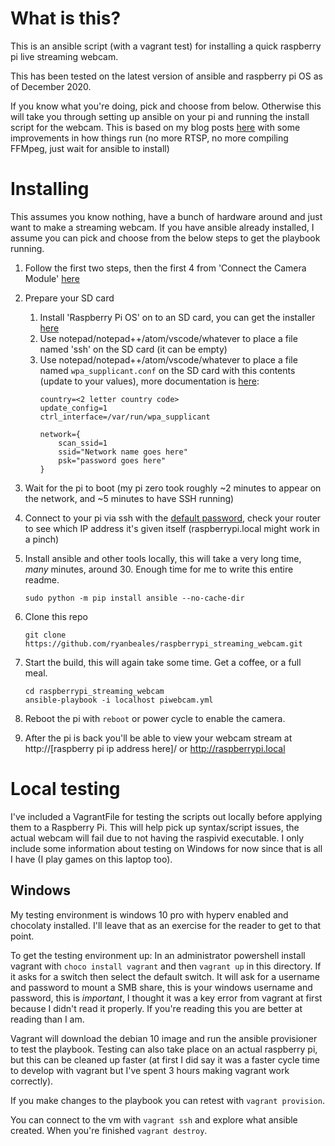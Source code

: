 # What is this?
This is an ansible script (with a vagrant test) for installing a quick raspberry pi live streaming webcam.

This has been tested on the latest version of ansible and raspberry pi OS as of December 2020.

If you know what you're doing, pick and choose from below. Otherwise this will take you through setting up ansible on your pi and running the install script for the webcam. This is based on my blog posts [here](https://blog.ryanbeales.com/2019/03/smooth-streaming-video-from-raspberry.html) with some improvements in how things run (no more RTSP, no more compiling FFMpeg, just wait for ansible to install)

# Installing

This assumes you know nothing, have a bunch of hardware around and just want to make a streaming webcam. If you have ansible already installed, I assume you can pick and choose from the below steps to get the playbook running.

1. Follow the first two steps, then the first 4 from 'Connect the Camera Module' [here](https://projects.raspberrypi.org/en/projects/getting-started-with-picamera)

1. Prepare your SD card
    1. Install 'Raspberry Pi OS' on to an SD card, you can get the installer [here](https://www.raspberrypi.org/software/)
    1. Use notepad/notepad++/atom/vscode/whatever to place a file named 'ssh' on the SD card (it can be empty)
    1. Use notepad/notepad++/atom/vscode/whatever to place a file named `wpa_supplicant.conf` on the SD card with this contents (update to your values), more documentation is [here](https://www.raspberrypi.org/documentation/configuration/wireless/headless.md):
        ```
        country=<2 letter country code>
        update_config=1
        ctrl_interface=/var/run/wpa_supplicant

        network={
            scan_ssid=1
            ssid="Network name goes here"
            psk="password goes here"
        }
        ```

1. Wait for the pi to boot (my pi zero took roughly ~2 minutes to appear on the network, and ~5 minutes to have SSH running)

1. Connect to your pi via ssh with the [default password](https://www.raspberrypi.org/documentation/linux/usage/users.md), check your router to see which IP address it's given itself (raspberrypi.local might work in a pinch)

1. Install ansible and other tools locally, this will take a very long time, _many_ minutes, around 30. Enough time for me to write this entire readme.
    ```
    sudo python -m pip install ansible --no-cache-dir
    ```

1. Clone this repo
    ```
    git clone https://github.com/ryanbeales/raspberrypi_streaming_webcam.git
    ```

1. Start the build, this will again take some time. Get a coffee, or a full meal.
    ```
    cd raspberrypi_streaming_webcam
    ansible-playbook -i localhost piwebcam.yml
    ```

1. Reboot the pi with `reboot` or power cycle to enable the camera.

1. After the pi is back you'll be able to view your webcam stream at http://[raspberry pi ip address here]/ or http://raspberrypi.local

# Local testing

I've included a VagrantFile for testing the scripts out locally before applying them to a Raspberry Pi. This will help pick up syntax/script issues, the actual webcam will fail due to not having the raspivid executable. I only include some information about testing on Windows for now since that is all I have (I play games on this laptop too).

## Windows

My testing environment is windows 10 pro with hyperv enabled and chocolaty installed. I'll leave that as an exercise for the reader to get to that point.

To get the testing environment up: In an administrator powershell install vagrant with `choco install vagrant` and then `vagrant up` in this directory. If it asks for a switch then select the default switch. It will ask for a username and password to mount a SMB share, this is your windows username and password, this is _important_, I thought it was a key error from vagrant at first because I didn't read it properly. If you're reading this you are better at reading than I am.

Vagrant will download the debian 10 image and run the ansible provisioner to test the playbook. Testing can also take place on an actual raspberry pi, but this can be cleaned up faster (at first I did say it was a faster cycle time to develop with vagrant but I've spent 3 hours making vagrant work correctly).

If you make changes to the playbook you can retest with `vagrant provision`.

You can connect to the vm with `vagrant ssh` and explore what ansible created. When you're finished `vagrant destroy`.